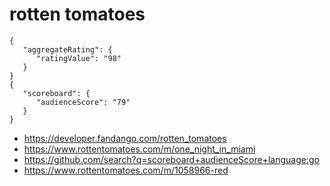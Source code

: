 # rotten tomatoes

~~~
{
   "aggregateRating": {
      "ratingValue": "98"
   }
}
{
   "scoreboard": {
      "audienceScore": "79"
   }
}
~~~

- <https://developer.fandango.com/rotten_tomatoes>
- <https://www.rottentomatoes.com/m/one_night_in_miami>
- https://github.com/search?q=scoreboard+audienceScore+language:go
- https://www.rottentomatoes.com/m/1058966-red
